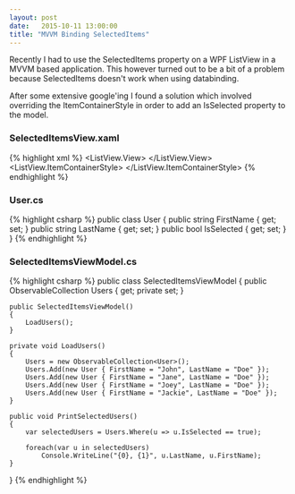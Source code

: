 ```yaml
---
layout: post
date:   2015-10-11 13:00:00
title: "MVVM Binding SelectedItems"
---
```

Recently I had to use the SelectedItems property on a WPF ListView in a MVVM based application. This however turned out to be a bit of a problem because SelectedItems doesn't work when using databinding.

After some extensive google'ing I found a solution which involved overriding the ItemContainerStyle in order to add an IsSelected property to the model.

### SelectedItemsView.xaml

{% highlight xml %}
<ListView ItemsSource="{Binding Path=Users}">
	<ListView.View>
		<GridView>
			<GridViewColumn Header="First Name" Width="120" DisplayMemberBinding="{Binding Path=FirstName}" />
			<GridViewColumn Header="Last Name" Width="120" DisplayMemberBinding="{Binding Path=LastName}" />
		</GridView>
	</ListView.View>
	<ListView.ItemContainerStyle>
		<Style TargetType="{x:Type ListViewItem}">
			<Setter Property="IsSelected" Value="{Binding Path=IsSelected, Mode=TwoWay}" />
		</Style>
	</ListView.ItemContainerStyle>
</ListView>
{% endhighlight %}

### User.cs

{% highlight csharp %}
public class User
{
	public string FirstName { get; set; }
	public string LastName { get; set; }
	public bool IsSelected { get; set; }
}
{% endhighlight %}

### SelectedItemsViewModel.cs

{% highlight csharp %}
public class SelectedItemsViewModel
{
	public ObservableCollection<User> Users { get; private set; }

	public SelectedItemsViewModel()
	{
		LoadUsers();
	}

	private void LoadUsers()
	{
		Users = new ObservableCollection<User>();
		Users.Add(new User { FirstName = "John", LastName = "Doe" });
		Users.Add(new User { FirstName = "Jane", LastName = "Doe" });
		Users.Add(new User { FirstName = "Joey", LastName = "Doe" });
		Users.Add(new User { FirstName = "Jackie", LastName = "Doe" });
	}
	
	public void PrintSelectedUsers()
	{
		var selectedUsers = Users.Where(u => u.IsSelected == true);
		
		foreach(var u in selectedUsers)
			Console.WriteLine("{0}, {1}", u.LastName, u.FirstName);
	}
}
{% endhighlight %}

